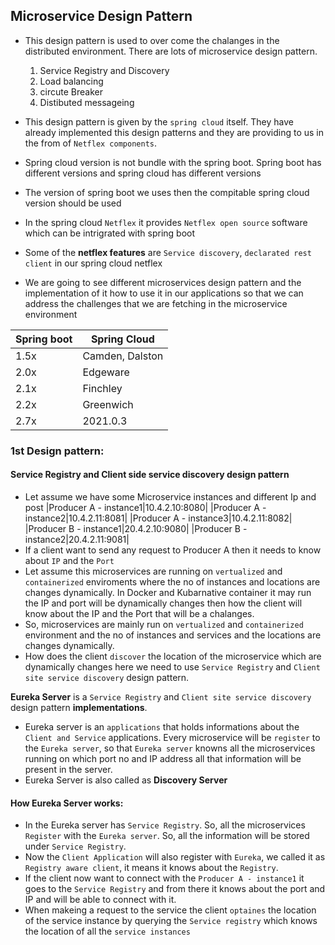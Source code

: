 ## Microservice Design Pattern
- This design pattern is used to over come the chalanges in the distributed environment. There are lots of microservice design pattern.
  1. Service Registry and Discovery
  2. Load balancing
  3. circute Breaker
  4. Distibuted messageing
 
- This design pattern is given by the `spring cloud` itself. They have already implemented this design patterns and they are providing to us in the from of `Netflex components`.
- Spring cloud version is not bundle with the spring boot. Spring boot has different versions and spring cloud has different versions
- The version of spring boot we uses then the compitable spring cloud version should be used
- In the spring cloud `Netflex` it provides `Netflex open source` software which can be intrigrated with spring boot
- Some of the **netflex features** are `Service discovery`, `declarated rest client` in our spring cloud netflex
- We are going to see different microservices design pattern and the implementation of it how to use it in our applications so that we can address the challenges that we are fetching in the microservice environment

|Spring boot|Spring Cloud|
|-----------|------------|
|1.5x       |Camden, Dalston|
|2.0x       |Edgeware|
|2.1x       |Finchley|
|2.2x       |Greenwich|
|2.7x       |2021.0.3|

### 1st Design pattern:
#### Service Registry and Client side service discovery design pattern
- Let assume we have some Microservice instances and different Ip and post
|Producer A - instance1|10.4.2.10:8080|
|Producer A - instance2|10.4.2.11:8081|
|Producer A - instance3|10.4.2.11:8082|
|Producer B - instance1|20.4.2.10:9080|
|Producer B - instance2|20.4.2.11:9081|
- If a client want to send any request to Producer A then it needs to know about `IP` and the `Port`
- Let assume this microservices are running on `vertualized` and `containerized` enviroments where the no of instances and locations are changes dynamically. In Docker and Kubarnative container it may run the IP and port will be dynamically changes then how the client will know about the IP and the Port that will be a chalanges.
- So, microservices are mainly run on `vertualized` and `containerized` environment and the no of instances and services and the locations are changes dynamically.
- How does the client `discover` the location of the microservice which are dynamically changes here we need to use `Service Registry` and `Client site service discovery` design pattern.

**Eureka Server** is a `Service Registry` and `Client site service discovery` design pattern **implementations**. 
- Eureka server is an `applications` that holds informations about the `Client and Service` applications. Every microservice will be `register` to the `Eureka server`, so that `Eureka server` knowns all the microservices running on which port no and IP address all that information will be present in the server.
- Eureka Server is also called as **Discovery Server**

#### How Eureka Server works:
- In the Eureka server has `Service Registry`. So, all the microservices `Register` with the `Eureka server`. So, all the information will be stored under `Service Registry`.
- Now the `Client Application` will also register with `Eureka`, we called it as `Registry aware client`, it means it knows about the `Registry`.
- If the client now want to connect with the `Producer A - instance1` it goes to the `Service Registry` and from there it knows about the port and IP and will be able to connect with it.
- When makeing a request to the service the client `optaines` the location of the service instance by querying the `Service registry` which knows the location of all the `service instances`
